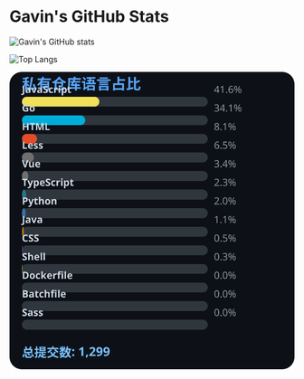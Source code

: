 # Gavin's GitHub Stats

![Gavin's GitHub stats](https://github-readme-stats.vercel.app/api?username=gavinhaydy&show_icons=true&theme=tokyonight)

![Top Langs](https://github-readme-stats.vercel.app/api/top-langs/?username=gavinhaydy&layout=compact)







































































<!-- PRIVATE_STATS_START -->
![私有仓库统计](./.github/private-stats.svg)
<!-- PRIVATE_STATS_END -->






































































